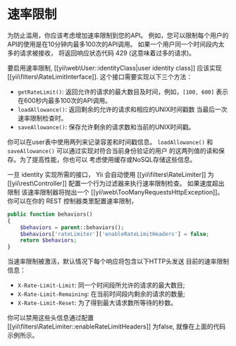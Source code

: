 速率限制
=============

为防止滥用，你应该考虑增加速率限制到您的API。
例如，您可以限制每个用户的API的使用是在10分钟内最多100次的API调用。
如果一个用户同一个时间段内太多的请求被接收， 将返回响应状态代码 429 (这意味着过多的请求)。

要启用速率限制, [[yii\web\User::identityClass|user identity class]] 应该实现 [[yii\filters\RateLimitInterface]].
这个接口需要实现以下三个方法：

* `getRateLimit()`: 返回允许的请求的最大数目及时间，例如，`[100, 600]` 表示在600秒内最多100次的API调用。
* `loadAllowance()`: 返回剩余的允许的请求和相应的UNIX时间戳数
  当最后一次速率限制检查时。
* `saveAllowance()`: 保存允许剩余的请求数和当前的UNIX时间戳。

你可以在user表中使用两列来记录容差和时间戳信息。
`loadAllowance()` 和 `saveAllowance()` 可以通过实现对符合当前身份验证的用户
的这两列值的读和保存。为了提高性能，你也可以
考虑使用缓存或NoSQL存储这些信息。

一旦 identity 实现所需的接口， Yii 会自动使用 [[yii\filters\RateLimiter]]
为 [[yii\rest\Controller]] 配置一个行为过滤器来执行速率限制检查。 如果速度超出限制
该速率限制器将抛出一个 [[yii\web\TooManyRequestsHttpException]]。 你可以在你的 REST 
控制器类里配置速率限制，

```php
public function behaviors()
{
    $behaviors = parent::behaviors();
    $behaviors['rateLimiter']['enableRateLimitHeaders'] = false;
    return $behaviors;
}
```

当速率限制被激活，默认情况下每个响应将包含以下HTTP头发送
目前的速率限制信息：

* `X-Rate-Limit-Limit`: 同一个时间段所允许的请求的最大数目;
* `X-Rate-Limit-Remaining`: 在当前时间段内剩余的请求的数量;
* `X-Rate-Limit-Reset`: 为了得到最大请求数所等待的秒数。

你可以禁用这些头信息通过配置 [[yii\filters\RateLimiter::enableRateLimitHeaders]] 为false,
就像在上面的代码示例所示。
